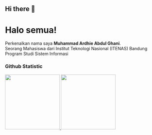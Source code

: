 ## Hi there 👋

<!--
**Ardhie1212/Ardhie1212** is a ✨ _special_ ✨ repository because its `README.md` (this file) appears on your GitHub profile.

Here are some ideas to get you started:

- 🔭 I’m currently working on ...
- 🌱 I’m currently learning ...
- 👯 I’m looking to collaborate on ...
- 🤔 I’m looking for help with ...
- 💬 Ask me about ...
- 📫 How to reach me: ...
- 😄 Pronouns: ...
- ⚡ Fun fact: ...
-->
# Halo semua! 
 
Perkenalkan nama saya **Muhammad Ardhie Abdul Ghani**.<br>
Seorang Mahasiswa dari Institut Teknologi Nasional (ITENAS) Bandung <br>
Program Studi Sistem Informasi

### Github Statistic
<p align="left">
<a href="https://github.com/MuhammadArdhie">
  <img height="180em" src="https://github-readme-stats-eight-theta.vercel.app/api?username=Ardhie1212&show_icons=true&theme=algolia&include_all_commits=true&count_private=true"/>
  <img height="180em" src="https://github-readme-stats-eight-theta.vercel.app/api/top-langs/?username=Ardhie1212&layout=compact&layout=compact&theme=algolia"/>
</a>
</p>
